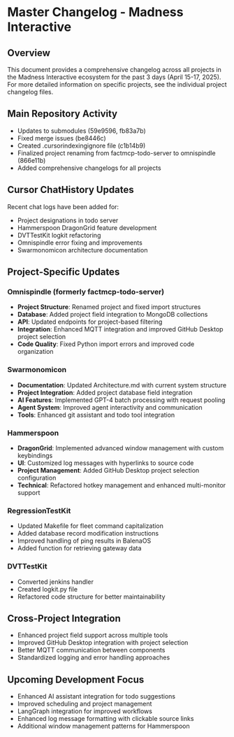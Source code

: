 # Master Changelog - Madness Interactive

## Overview
This document provides a comprehensive changelog across all projects in the Madness Interactive ecosystem for the past 3 days (April 15-17, 2025). For more detailed information on specific projects, see the individual project changelog files.

## Main Repository Activity
- Updates to submodules (59e9596, fb83a7b)
- Fixed merge issues (be8446c)
- Created .cursorindexingignore file (c1b14b9)
- Finalized project renaming from factmcp-todo-server to omnispindle (866e11b)
- Added comprehensive changelogs for all projects

## Cursor ChatHistory Updates
Recent chat logs have been added for:
- Project designations in todo server
- Hammerspoon DragonGrid feature development
- DVTTestKit logkit refactoring
- Omnispindle error fixing and improvements
- Swarmonomicon architecture documentation

## Project-Specific Updates

### Omnispindle (formerly factmcp-todo-server)
- **Project Structure**: Renamed project and fixed import structures
- **Database**: Added project field integration to MongoDB collections
- **API**: Updated endpoints for project-based filtering
- **Integration**: Enhanced MQTT integration and improved GitHub Desktop project selection
- **Code Quality**: Fixed Python import errors and improved code organization

### Swarmonomicon
- **Documentation**: Updated Architecture.md with current system structure
- **Project Integration**: Added project database field integration
- **AI Features**: Implemented GPT-4 batch processing with request pooling
- **Agent System**: Improved agent interactivity and communication
- **Tools**: Enhanced git assistant and todo tool integration

### Hammerspoon
- **DragonGrid**: Implemented advanced window management with custom keybindings
- **UI**: Customized log messages with hyperlinks to source code
- **Project Management**: Added GitHub Desktop project selection configuration
- **Technical**: Refactored hotkey management and enhanced multi-monitor support

### RegressionTestKit
- Updated Makefile for fleet command capitalization
- Added database record modification instructions
- Improved handling of ping results in BalenaOS
- Added function for retrieving gateway data

### DVTTestKit
- Converted jenkins handler
- Created logkit.py file
- Refactored code structure for better maintainability

## Cross-Project Integration
- Enhanced project field support across multiple tools
- Improved GitHub Desktop integration with project selection
- Better MQTT communication between components
- Standardized logging and error handling approaches

## Upcoming Development Focus
- Enhanced AI assistant integration for todo suggestions
- Improved scheduling and project management
- LangGraph integration for improved workflows
- Enhanced log message formatting with clickable source links
- Additional window management patterns for Hammerspoon 
